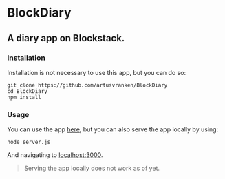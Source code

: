 # BlockDiary

## A diary app on Blockstack.

### Installation

Installation is not necessary to use this app, but you can do so:

```shell
git clone https://github.com/artusvranken/BlockDiary
cd BlockDiary
npm install
```

### Usage

You can use the app [here](https://artusvranken.github.com/BlockDiary), but you can also serve the app locally by using:

```
node server.js
```

And navigating to [localhost:3000](http://localhost:3000).

> Serving the app locally does not work as of yet.

